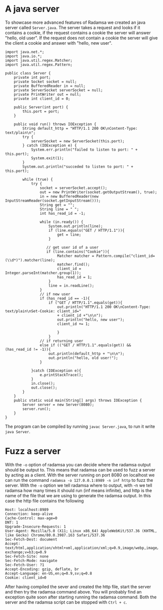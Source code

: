 # A java server

To showcase more advanced features of Radamsa we created an java server called `Server.java`. The server takes a request and looks if it contains a cookie, if the request contains a cookie the server will answer "hello, old user". If the request does not contain a cookie the server will give the client a cookie and answer with "hello, new user".

```
import java.net.*;
import java.io.*;
import java.util.regex.Matcher;
import java.util.regex.Pattern;

public class Server {
    private int port;
    private Socket socket = null;
    private BufferedReader in = null;
    private ServerSocket serverSocket = null;
    private PrintWriter out = null;
    private int client_id = 0;

    public Server(int port) {
        this.port = port;
    }

    public void run() throws IOException {
        String default_http = "HTTP/1.1 200 OK\nContent-Type: text/plain\n";
        try {
            serverSocket = new ServerSocket(this.port);
        } catch (IOException e) {
            System.err.println("failed to listen to port: " + this.port);
            System.exit(1);
        }
        System.out.println("succeded to listen to port: " + this.port);

        while (true) {
            try {
                socket = serverSocket.accept();
                out = new PrintWriter(socket.getOutputStream(), true);
                in = new BufferedReader(new InputStreamReader(socket.getInputStream()));
                String get = "";
                String line = " ";
                int has_read_id = -1;

                while (in.ready()) {
                    System.out.println(line);
                    if (line.equals("GET / HTTP/1.1")){
                        get = line;
                    }
                
                   // get user id of a user
                   if (line.contains("Cookie")){
                        Matcher matcher = Pattern.compile("client_id=(\\d*)").matcher(line);
                        matcher.find();
                        client_id = Integer.parseInt(matcher.group(1));
                        has_read_id = 1;
                    }
                    line = in.readLine();
                }
                // if new user
                if (has_read_id == -1){
                    if ("GET / HTTP/1.1".equals(get)){
                        out.println("HTTP/1.1 200 OK\nContent-Type: text/plain\nSet-Cookie: client_id="
                        + client_id +"\n\n");
                        out.println("hello, new user");
                        client_id += 1;

                        }
                    }
                // if returning user
                else if (("GET / HTTP/1.1".equals(get)) && (has_read_id != -1)){
                    out.println(default_http + "\n\n");
                    out.println("hello, old user!");
                }
              
            }catch (IOException e){
                e.printStackTrace();
            }
            in.close();
            out.close();
        }
    }
    public static void main(String[] args) throws IOException {
        Server server = new Server(8080);
        server.run();
    }
}
```
The program can be compiled by running `javac Server.java`, to run it write `java Server`.

# Fuzz a server
With the `-o` option of radamsa you can decide where the radamsa output should be output to. This means that radamsa can be used to fuzz a server by acting as a client. With the server running on port 8080 on localhost we can run the command `radamsa -o 127.0.0.1:8989 -n inf http` to fuzz the server. With the `-o` option we tell radamsa where to output, with -n we tell radamsa how many times it should run (inf means infinite), and http is the name of the file that we are using to generate the radamsa output. In this case the http file contains the following

```GET / HTTP/1.1
Host: localhost:8989
Connection: keep-alive
Cache-Control: max-age=0
DNT: 1
Upgrade-Insecure-Requests: 1
User-Agent: Mozilla/5.0 (X11; Linux x86_64) AppleWebKit/537.36 (KHTML, like Gecko) Chrome/80.0.3987.163 Safari/537.36
Sec-Fetch-Dest: document
Accept: text/html,application/xhtml+xml,application/xml;q=0.9,image/webp,image/apng,*/*;q=0.8,application/signed-exchange;v=b3;q=0.9
Sec-Fetch-Site: none
Sec-Fetch-Mode: navigate
Sec-Fetch-User: ?1
Accept-Encoding: gzip, deflate, br
Accept-Language: en-US,en;q=0.9,sv;q=0.8
Cookie: client_id=0
```

After having compiled the sever and created the http file, start the server and then try the radamsa command above. You will probably find an exception quite soon after starting running the radamsa command. Both the server and the radamsa script can be stopped with `Ctrl + c`.